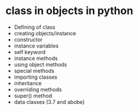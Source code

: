# class in objects in python

- Defining of class
- creating objects/instance
- constructor
- instance variables
- self keyword
- instance methods
- using object methods
- special methods
- importing classes
- inheritance
- overriding methods
- super() method
- data classes (3.7 and abobe)
